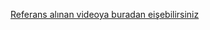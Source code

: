 [Referans alınan videoya buradan eişebilirsiniz](https://www.youtube.com/watch?v=XZGs_PhDlRk&list=PLf3cxVeAm439TlhqEigWZ4jF5M9_TayYe&index=3&t=3s)